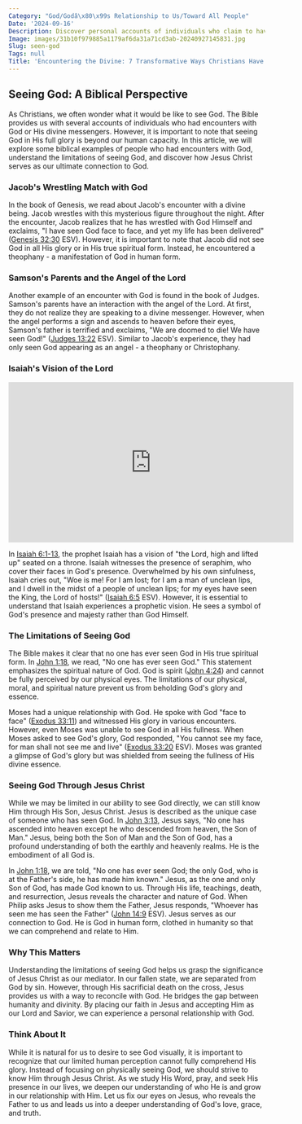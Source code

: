 ```yaml
---
Category: "God/Godâ\x80\x99s Relationship to Us/Toward All People"
Date: '2024-09-16'
Description: Discover personal accounts of individuals who claim to have seen God firsthand, exploring the impact of these experiences on their lives. Explore the profound encounters with the divine in this thought-provoking article.
Image: images/31b10f979885a1179af6da31a71cd3ab-20240927145831.jpg
Slug: seen-god
Tags: null
Title: 'Encountering the Divine: 7 Transformative Ways Christians Have Seen God'
---
```


## Seeing God: A Biblical Perspective

As Christians, we often wonder what it would be like to see God. The Bible provides us with several accounts of individuals who had encounters with God or His divine messengers. However, it is important to note that seeing God in His full glory is beyond our human capacity. In this article, we will explore some biblical examples of people who had encounters with God, understand the limitations of seeing God, and discover how Jesus Christ serves as our ultimate connection to God.

### Jacob's Wrestling Match with God

In the book of Genesis, we read about Jacob's encounter with a divine being. Jacob wrestles with this mysterious figure throughout the night. After the encounter, Jacob realizes that he has wrestled with God Himself and exclaims, "I have seen God face to face, and yet my life has been delivered" ([Genesis 32:30](https://www.bibleref.com/Genesis/32/Genesis-32-30.html) ESV). However, it is important to note that Jacob did not see God in all His glory or in His true spiritual form. Instead, he encountered a theophany - a manifestation of God in human form.

### Samson's Parents and the Angel of the Lord

Another example of an encounter with God is found in the book of Judges. Samson's parents have an interaction with the angel of the Lord. At first, they do not realize they are speaking to a divine messenger. However, when the angel performs a sign and ascends to heaven before their eyes, Samson's father is terrified and exclaims, "We are doomed to die! We have seen God!" ([Judges 13:22](https://www.bibleref.com/Judges/13/Judges-13-22.html) ESV). Similar to Jacob's experience, they had only seen God appearing as an angel - a theophany or Christophany.

### Isaiah's Vision of the Lord


<iframe width="560" height="315" src="https://www.youtube.com/embed/4u4mgwVj13I" frameborder="0" allow="autoplay; encrypted-media" allowfullscreen></iframe>


In [Isaiah 6:1-13](https://www.bibleref.com/Isaiah/6/Isaiah-6-1.html), the prophet Isaiah has a vision of "the Lord, high and lifted up" seated on a throne. Isaiah witnesses the presence of seraphim, who cover their faces in God's presence. Overwhelmed by his own sinfulness, Isaiah cries out, "Woe is me! For I am lost; for I am a man of unclean lips, and I dwell in the midst of a people of unclean lips; for my eyes have seen the King, the Lord of hosts!" ([Isaiah 6:5](https://www.bibleref.com/Isaiah/6/Isaiah-6-5.html) ESV). However, it is essential to understand that Isaiah experiences a prophetic vision. He sees a symbol of God's presence and majesty rather than God Himself.

### The Limitations of Seeing God

The Bible makes it clear that no one has ever seen God in His true spiritual form. In [John 1:18](https://www.bibleref.com/John/1/John-1-18.html), we read, "No one has ever seen God." This statement emphasizes the spiritual nature of God. God is spirit ([John 4:24](https://www.bibleref.com/John/4/John-4-24.html)) and cannot be fully perceived by our physical eyes. The limitations of our physical, moral, and spiritual nature prevent us from beholding God's glory and essence.

Moses had a unique relationship with God. He spoke with God "face to face" ([Exodus 33:11](https://www.bibleref.com/Exodus/33/Exodus-33-11.html)) and witnessed His glory in various encounters. However, even Moses was unable to see God in all His fullness. When Moses asked to see God's glory, God responded, "You cannot see my face, for man shall not see me and live" ([Exodus 33:20](https://www.bibleref.com/Exodus/33/Exodus-33-20.html) ESV). Moses was granted a glimpse of God's glory but was shielded from seeing the fullness of His divine essence.

### Seeing God Through Jesus Christ

While we may be limited in our ability to see God directly, we can still know Him through His Son, Jesus Christ. Jesus is described as the unique case of someone who has seen God. In [John 3:13](https://www.bibleref.com/John/3/John-3-13.html), Jesus says, "No one has ascended into heaven except he who descended from heaven, the Son of Man." Jesus, being both the Son of Man and the Son of God, has a profound understanding of both the earthly and heavenly realms. He is the embodiment of all God is.

In [John 1:18](https://www.bibleref.com/John/1/John-1-18.html), we are told, "No one has ever seen God; the only God, who is at the Father's side, he has made him known." Jesus, as the one and only Son of God, has made God known to us. Through His life, teachings, death, and resurrection, Jesus reveals the character and nature of God. When Philip asks Jesus to show them the Father, Jesus responds, "Whoever has seen me has seen the Father" ([John 14:9](https://www.bibleref.com/John/14/John-14-9.html) ESV). Jesus serves as our connection to God. He is God in human form, clothed in humanity so that we can comprehend and relate to Him.

### Why This Matters

Understanding the limitations of seeing God helps us grasp the significance of Jesus Christ as our mediator. In our fallen state, we are separated from God by sin. However, through His sacrificial death on the cross, Jesus provides us with a way to reconcile with God. He bridges the gap between humanity and divinity. By placing our faith in Jesus and accepting Him as our Lord and Savior, we can experience a personal relationship with God.

### Think About It

While it is natural for us to desire to see God visually, it is important to recognize that our limited human perception cannot fully comprehend His glory. Instead of focusing on physically seeing God, we should strive to know Him through Jesus Christ. As we study His Word, pray, and seek His presence in our lives, we deepen our understanding of who He is and grow in our relationship with Him. Let us fix our eyes on Jesus, who reveals the Father to us and leads us into a deeper understanding of God's love, grace, and truth.